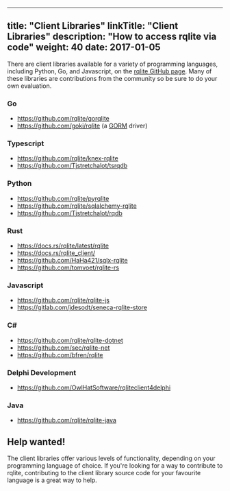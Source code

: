 
---
title: "Client Libraries"
linkTitle: "Client Libraries"
description: "How to access rqlite via code"
weight: 40
date: 2017-01-05
---
There are client libraries available for a variety of programming languages, including Python, Go, and Javascript, on the [rqlite GitHub page](https://github.com/rqlite). Many of these libraries are contributions from the community so be sure to do your own evaluation.

### Go
- https://github.com/rqlite/gorqlite
- https://github.com/goki/rqlite (a [GORM](https://gorm.io/) driver)

### Typescript
- https://github.com/rqlite/knex-rqlite
- https://github.com/Tjstretchalot/tsrqdb

### Python
- https://github.com/rqlite/pyrqlite
- https://github.com/rqlite/sqlalchemy-rqlite
- https://github.com/Tjstretchalot/rqdb

### Rust
- https://docs.rs/rqlite/latest/rqlite
- https://docs.rs/rqlite_client/
- https://github.com/HaHa421/sqlx-rqlite
- https://github.com/tomvoet/rqlite-rs

### Javascript
- https://github.com/rqlite/rqlite-js
- https://gitlab.com/jdesodt/seneca-rqlite-store

### C#
- https://github.com/rqlite/rqlite-dotnet
- https://github.com/sec/rqlite-net
- https://github.com/bfren/rqlite

### Delphi Development
- https://github.com/OwlHatSoftware/rqliteclient4delphi

### Java
- https://github.com/rqlite/rqlite-java

## Help wanted!
The client libraries offer various levels of functionality, depending on your programming language of choice. If you're looking for a way to contribute to rqlite, contributing to the client library source code for your favourite language is a great way to help. 
